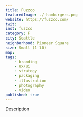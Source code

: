 ```yaml
---
title: Fuzzco
featuredImage: ./-hamburgers.png
website: https://fuzzco.com/
twit: 
inst: fuzzco
category: F
city: Seattle
neighborhood: Pioneer Square
size: Small (1-10)
map: 
tags:
    - branding
    - ux/ui
    - strategy
    - packaging
    - illustration
    - photography
    - video
published: true
---
```


Description
